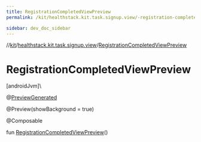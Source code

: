 ```yaml
---
title: RegistrationCompletedViewPreview
permalink: /kit/healthstack.kit.task.signup.view/-registration-completed-view-preview.html

sidebar: dev_doc_sidebar
---
```

//[kit](../../index.html)/[healthstack.kit.task.signup.view](index.html)/[RegistrationCompletedViewPreview](-registration-completed-view-preview.html)



# RegistrationCompletedViewPreview



[androidJvm]\




@[PreviewGenerated](../healthstack.kit.annotation/-preview-generated/index.html)



@Preview(showBackground = true)



@Composable



fun [RegistrationCompletedViewPreview](-registration-completed-view-preview.html)()




